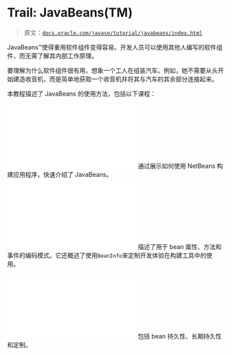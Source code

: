 # Trail: JavaBeans(TM)

> 原文：[`docs.oracle.com/javase/tutorial/javabeans/index.html`](https://docs.oracle.com/javase/tutorial/javabeans/index.html)

JavaBeans™使得重用软件组件变得容易。开发人员可以使用其他人编写的软件组件，而无需了解其内部工作原理。

要理解为什么软件组件很有用，想象一个工人在组装汽车。例如，她不需要从头开始建造收音机，而是简单地获取一个收音机并将其与汽车的其余部分连接起来。

本教程描述了 JavaBeans 的使用方法，包括以下课程：

![Trail icon **快速入门**](img/index.html) 通过展示如何使用 NetBeans 构建应用程序，快速介绍了 JavaBeans。

![Trail icon **编写 JavaBeans 组件**](img/index.html) 描述了用于 bean 属性、方法和事件的编码模式。它还概述了使用`BeanInfo`来定制开发体验在构建工具中的使用。

![Trail icon **高级 JavaBeans 主题**](img/index.html) 包括 bean 持久性、长期持久性和定制。
